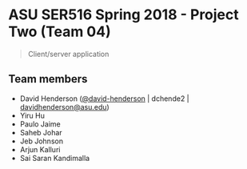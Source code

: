 # ASU SER516 Spring 2018 - Project Two (Team 04)
> Client/server application

## Team members
>
- David Henderson ([@david-henderson](https://github.com/david-henderson) | dchende2 | davidhenderson@asu.edu)
- Yiru Hu
- Paulo Jaime
- Saheb Johar
- Jeb Johnson
- Arjun Kalluri
- Sai Saran Kandimalla
